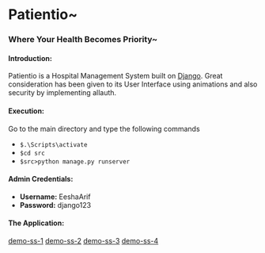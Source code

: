 # Patientio~
### Where Your Health Becomes Priority~
#### Introduction:
Patientio is a Hospital Management System built on [Django](https://www.djangoproject.com/). Great consideration has been given to its User Interface using animations and also security by implementing allauth. 

#### Execution:
Go to the main directory and type the following commands 
* `$.\Scripts\activate`
* `$cd src`
* `$src>python manage.py runserver`

#### Admin Credentials:
- __Username:__ EeshaArif
- __Password:__ django123

#### The Application:


[demo-ss-1](https://github.com/EeshaArif/Patientio/blob/master/Screenshot%20(263).png)
[demo-ss-2](https://github.com/EeshaArif/Patientio/blob/master/Screenshot%20(264).png)
[demo-ss-3](https://github.com/EeshaArif/Patientio/blob/master/Screenshot%20(266).png)
[demo-ss-4](https://github.com/EeshaArif/Patientio/blob/master/Screenshot%20(267).png)
